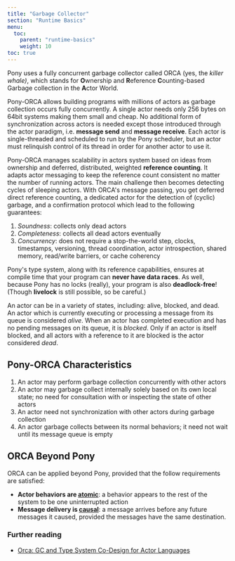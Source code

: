 ```yaml
---
title: "Garbage Collector"
section: "Runtime Basics"
menu:
  toc:
    parent: "runtime-basics"
    weight: 10
toc: true
---
```


Pony uses a fully concurrent garbage collector called ORCA (yes, the _killer whale)_, which stands for **O**wnership and **R**eference **C**ounting-based Garbage collection in the **A**ctor World.

Pony-ORCA allows building programs with millions of actors as garbage collection occurs fully concurrently. A single actor needs only 256 bytes on 64bit systems making them small and cheap. No additional form of synchronization across actors is needed except those introduced through the actor paradigm, i.e. **message send** and **message receive**. Each actor is single-threaded and scheduled to run by the Pony scheduler, but an actor must relinquish control of its thread in order for another actor to use it.

Pony-ORCA manages scalability in actors system based on ideas from ownership and deferred, distributed, weighted **reference counting**. It adapts actor messaging to keep the reference count consistent no matter the number of running actors. The main challenge then becomes detecting cycles of sleeping actors. With ORCA's message passing, you get deferred direct reference counting, a dedicated actor for the detection of (cyclic) garbage, and a confirmation protocol which lead to the following guarantees:

1. _Soundness_: collects only dead actors
2. _Completeness_: collects all dead actors eventually
3. _Concurrency_: does not require a stop-the-world step, clocks, timestamps, versioning, thread coordination, actor introspection, shared memory, read/write barriers, or cache coherency

Pony's type system, along with its reference capabilities, ensures at compile time that your program can **never have data races**. As well, because Pony has no locks (really), your program is also **deadlock-free**! (Though **livelock** is still possible, so be careful.)

An actor can be in a variety of states, including: alive, blocked, and dead. An actor which is currently executing or processing a message from its queue is considered _alive_. When an actor has completed execution and has no pending messages on its queue, it is _blocked_. Only if an actor is itself blocked, and all actors with a reference to it are blocked is the actor considered _dead_.

## Pony-ORCA Characteristics

1. An actor may perform garbage collection concurrently with other actors
2. An actor may garbage collect internally solely based on its own local state; no need for consultation with or inspecting the state of other actors
3. An actor need not synchronization with other actors during garbage collection
4. An actor garbage collects between its normal behaviors; it need not wait until its message queue is empty

## ORCA Beyond Pony

ORCA can be applied beyond Pony, provided that the follow requirements are satisfied:

* **Actor behaviors are [atomic](https://www.google.com/search?q=atomic+operation)**: a behavior appears to the rest of the system to be one uninterrupted action
* **Message delivery is [causal](https://www.google.com/search?q=causal+messaging+definition)**: a message arrives before any future messages it caused, provided the messages have the same destination.

### Further reading

* [Orca: GC and Type System Co-Design for Actor Languages](https://www.ponylang.io/media/papers/orca_gc_and_type_system_co-design_for_actor_languages.pdf)